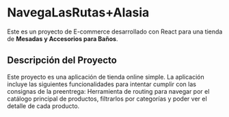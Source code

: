 # NavegaLasRutas+Alasia

Este es un proyecto de E-commerce desarrollado con React para una tienda de **Mesadas y Accesorios para Baños**.

## Descripción del Proyecto

Este proyecto es una aplicación de tienda online simple. La aplicación incluye las siguientes funcionalidades para intentar cumplir con las consignas de la preentrega:
Herramienta de routing para navegar por el catálogo principal de productos, filtrarlos por categorías y poder ver el detalle de cada producto.


